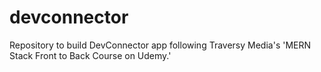 # devconnector
Repository to build DevConnector app following Traversy Media's 'MERN Stack Front to Back Course on Udemy.'
